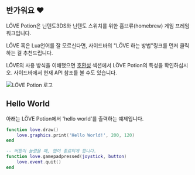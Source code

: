 ## 반가워요 ♥

LÖVE Potion은 닌텐도3DS와 닌텐도 스위치를 위한 홈브류(homebrew) 게임 프레임 워크입니다.

LÖVE 혹은 Lua언어를 잘 모르신다면, 사이드바의 "LÖVE 하는 방법"링크를 먼저 클릭하는 걸 추천드립니다.

LÖVE의 사용 방식을 이해했으면 [호환성](ko-kr/compatibility) 섹션에서 LÖVE Potion의 특성을 확인하십시오. 사이드바에서 현재 API 참조를 볼 수도 있습니다.

![LÖVE Potion 로고](../files/lovepotion.png)

## Hello World
아래는 LÖVE Potion에서 'hello world'를 출력하는 예제입니다.

```lua
function love.draw()
    love.graphics.print('Hello World!', 200, 120)
end

-- 버튼이 눌렸을 때, 앱이 종료되게 합니다.
function love.gamepadpressed(joystick, button)
    love.event.quit()
end
```
